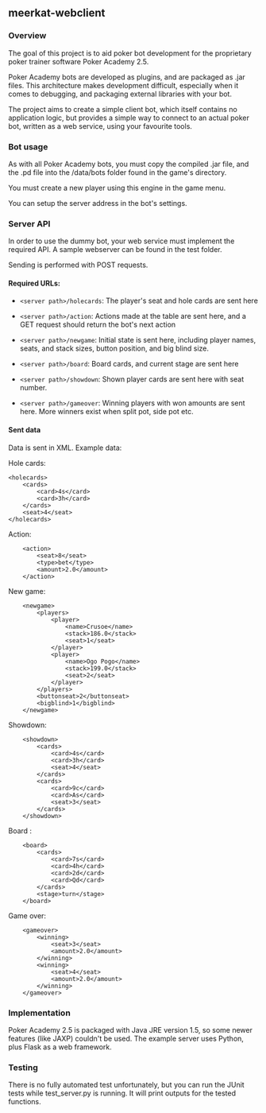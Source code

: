 ## meerkat-webclient

### Overview

The goal of this project is to aid poker bot development for the proprietary
poker trainer software Poker Academy 2.5.

Poker Academy bots are developed as plugins, and are packaged as .jar files.
This architecture makes development difficult, especially when it comes to
debugging, and packaging external libraries with your bot.

The project aims to create a simple client bot, which itself contains no
application logic, but provides a simple way to connect to an actual poker bot,
written as a web service, using your favourite tools.


### Bot usage

As with all Poker Academy bots, you must copy the compiled .jar file, and the .pd file
into the /data/bots folder found in the game's directory.

You must create a new player using this engine in the game menu.

You can setup the server address in the bot's settings.


### Server API

In order to use the dummy bot, your web service must implement the required
API. A sample webserver can be found in the test folder.

Sending is performed with POST requests.


#### Required URLs:

* `<server path>/holecards`: The player's seat and hole cards are sent here

* `<server path>/action`: Actions made at the table are sent here, and a GET
  request should return the bot's next action

* `<server path>/newgame`: Initial state is sent here, including player names,
  seats, and stack sizes, button position, and big blind size.

* `<server path>/board`: Board cards, and current stage are sent here

* `<server path>/showdown`: Shown player cards are sent here with seat number.

* `<server path>/gameover`: Winning players with won amounts are sent here. More
  winners exist when split pot, side pot etc.

#### Sent data

Data is sent in XML. Example data:

Hole cards:
```
<holecards>
    <cards>
        <card>4s</card>
        <card>3h</card>
    </cards>
    <seat>4</seat>
</holecards>
```

Action:
```
    <action>
        <seat>8</seat>
        <type>bet</type>
        <amount>2.0</amount>
    </action>
```

New game:
```
    <newgame>
        <players>
            <player>
                <name>Crusoe</name>
                <stack>186.0</stack>
                <seat>1</seat>
            </player>
            <player>
                <name>Ogo Pogo</name>
                <stack>199.0</stack>
                <seat>2</seat>
            </player>
        </players>
        <buttonseat>2</buttonseat>
        <bigblind>1</bigblind>
    </newgame>
```

Showdown:
```
    <showdown>
        <cards>
            <card>4s</card>
            <card>3h</card>
            <seat>4</seat>
        </cards>
        <cards>
            <card>9c</card>
            <card>As</card>
            <seat>3</seat>
        </cards>
    </showdown>
```

Board :
```
    <board>
        <cards>
            <card>7s</card>
            <card>4h</card>
            <card>2d</card>
            <card>Qd</card>
        </cards>
        <stage>turn</stage>
    </board>
```

Game over:
```
    <gameover>
        <winning>
            <seat>3</seat>
            <amount>2.0</amount>
        </winning>
        <winning>
            <seat>4</seat>
            <amount>2.0</amount>
        </winning>
    </gameover>
```

### Implementation

Poker Academy 2.5 is packaged with Java JRE version 1.5, so some newer
features (like JAXP) couldn't be used. The example server uses Python, plus
Flask as a web framework.

### Testing

There is no fully automated test unfortunately, but you can run the JUnit tests
while test_server.py is running. It will print outputs for the tested functions.
